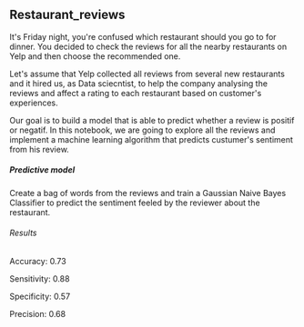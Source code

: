## Restaurant_reviews

It's Friday night, you're confused which restaurant should you go to for dinner. You decided to check the reviews for all the nearby restaurants on Yelp and then choose the recommended one. 

Let's assume that Yelp collected all reviews from several new restaurants and it hired us, as Data sciecntist, to help the company analysing the reviews and affect a rating to each restaurant based on customer's experiences.

Our goal is to build a model that is able to predict whether a review is positif or negatif. 
In this notebook, we are going to explore all the reviews and implement a machine learning algorithm that predicts custumer's sentiment from his review.


##### Predictive model

Create a bag of words from the reviews and train a Gaussian Naive Bayes Classifier to predict the sentiment feeled by the reviewer about the restaurant.

###### Results

Accuracy: 0.73

Sensitivity: 0.88

Specificity: 0.57

Precision: 0.68
